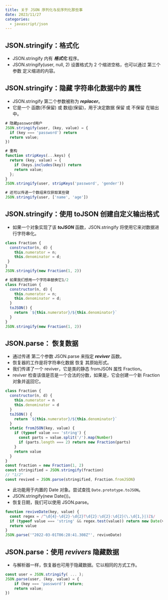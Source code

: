 ```yaml
---
title: 关于 JSON 序列化与反序列化那些事
date: 2023/11/27
categories:
  - javascript/json
---
```


## JSON.stringify：格式化

- JSON.stringify 内有 ***格式化*** 程序。
- JSON.stringify(user, null, 2) 设置格式为 2 个缩进空格，也可以通过 第三个参数 定义缩进的内容。

## JSON.stringify：隐藏 字符串化数据中的 属性

- JSON.stringify 第二个参数被称为 ***replacer***。
- 它是一个 函数(不保留) 或 数组(保留)，用于决定数据 保留 或 不保留 在输出中。

```javascript
# 隐藏password用户
JSON.stringify(user, (key, value) = {
  if (key === 'password') return
  return value;
})

# 重构
function stripKeys(...keys) {
  return (key, value) = {
    if (keys.includes(key)) return
    return value;
  };
}
JSON.stringify(user, stripKeys('password', 'gender'))

# 还可以传递一个数组来仅获取某些键
JSON.stringify(user, ['name', 'age'])
```

## JSON.stringify：使用 toJSON 创建自定义输出格式

- 如果一个对象实现了该 ***toJSON*** 函数，JSON.stringify 将使用它来对数据进行字符串化。

```javascript
class Fraction {
  constructor(n, d) {
    this.numerator = n;
    this.denominator = d;
 }
}
JSON.stringify(new Fraction(1, 2))

# 如果我们想用一个字符串替换它1/2
class Fraction {
  constructor(n, d) {
    this.numerator = n;
    this.denominator = d;
  }
  toJSON() {
    return `${this.numerator}/${this.denominator}`
  }
}
JSON.stringify(new Fraction(1, 2))
```

## JSON.parse： 恢复数据

- 通过传递 第二个参数 JSON.parse 来指定 ***reviver*** 函数。
- 恢复器的工作是将字符串化数据 恢复 其原始形式。
- 我们传递了一个 reviver，它是类的静态 fromJSON 属性 Fraction。
- reviver 检查该值是否是一个合法的分数，如果是，它会创建一个新 Fraction 对象并返回它。

```javascript
class Fraction {
  constructor(n, d) {
    this.numerator = n
    this.denominator = d
  }
  toJSON() {
    return `${this.numerator}/${this.denominator}`
  }
  static fromJSON(key, value) {
    if (typeof value === 'string') {
      const parts = value.split('/').map(Number)
      if (parts.length === 2) return new Fraction(parts)
    }
    return value
  }
}
const fraction = new Fraction(1, 2)
const stringified = JSON.stringify(fraction)
// "1/2"
const revived = JSON.parse(stringified, Fraction.fromJSON)
```

- 此功能用于内置的 Date 对象。尝试查找 `Date.prototype.toJSON`。
- JSON.stringify(new Date())。
- 恢复日期，我们可以使用 JSON.parse。

```javascript
function reviveDate(key, value) {
  const regex = /^\d{4}-\d{2}-\d{2}T\d{2}:\d{2}:\d{2}(\.\d{1,}|)Z$/
  if (typeof value === 'string' && regex.test(value)) return new Date(value)
  return value
}
JSON.parse('"2022-03-01T06:28:41.308Z"', reviveDate)
```

## JSON.parse：使用 *revivers* 隐藏数据

- 与解析器一样，恢复器也可用于隐藏数据。它以相同的方式工作。

```javascript
const user = JSON.stringify( ... );
JSON.parse(user, (key, value) = {
    if (key === 'password') return;
    return value;
})
```
